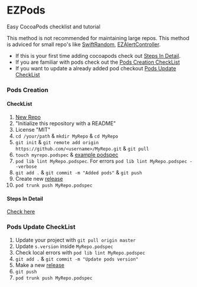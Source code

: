 # EZPods
Easy CocoaPods checklist and tutorial

This method is not recommended for maintaining large repos. This method is adviced for small repo's like [SwiftRandom](https://github.com/thellimist/SwiftRandom), [EZAlertController](https://github.com/thellimist/EZAlertController).

- If this is your first time adding cocoapods check out [Steps In Detail](https://github.com/thellimist/EZPods#steps-in-detail).
- If you are familiar with pods check out the [Pods Creation CheckList](https://github.com/thellimist/EZPods#checklist)
- If you want to update a already added pod checkout [Pods Update CheckList](https://github.com/thellimist/EZPods#pods-update-checklist)

### Pods Creation 

#### CheckList

1. [New Repo](https://github.com/new)
2. "Initialize this repository with a README"
3. License "MIT"
4. `cd /your/path` & `mkdir MyRepo` & `cd MyRepo`
5. `git init` & `git remote add origin https://github.com/<username>/MyRepo.git` & `git pull`
6. `touch myrepo.podspec` & [example podspec](https://github.com/thellimist/SwiftRandom/blob/master/SwiftRandom.podspec)
7.  `pod lib lint MyRepo.podspec`. For errors `pod lib lint MyRepo.podspec --verbose`
8.  `git add .` & `git commit -m "Added pods"` & `git push`
9.  Create new [release](https://github.com/<username>/MyRepo/releases/new)
10. `pod trunk push MyRepo.podspec`

#### Steps In Detail

[Check here](https://github.com/thellimist/EZPods/blob/master/Pod%20Creation.md)

### Pods Update CheckList

1. Update your project with `git pull origin master
`
2. Update `s.version` inside `MyRepo.podspec`
3. Check local errors with `pod lib lint MyRepo.podspec`
4. `git add .` & `git commit -m "Update pods version"`
5. Make a new [release](`https://github.com/<username>/MyRepo/releases)
6. `git push`
7. `pod trunk push MyRepo.podspec`

  

  

  

